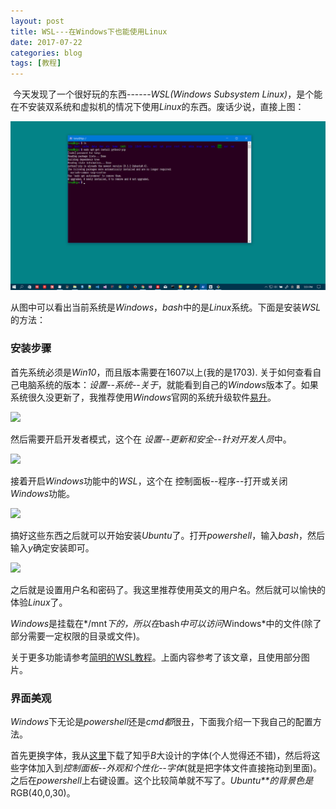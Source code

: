 ```yaml
---
layout: post
title: WSL---在Windows下也能使用Linux
date: 2017-07-22
categories: blog
tags: [教程]	
---
```


​	今天发现了一个很好玩的东西------*WSL(Windows Subsystem Linux)*，是个能在不安装双系统和虚拟机的情况下使用*Linux*的东西。废话少说，直接上图：

![](https://raw.githubusercontent.com/dogloving/dogloving.github.io/master/img/20170722/bash.png)

​	从图中可以看出当前系统是*Windows*，*bash*中的是*Linux*系统。下面是安装*WSL*的方法：

###  安装步骤

首先系统必须是*Win10*，而且版本需要在1607以上(我的是1703). 关于如何查看自己电脑系统的版本：*设置--系统--关于*，就能看到自己的*Windows*版本了。如果系统很久没更新了，我推荐使用*Windows*官网的系统升级软件[易升](http://go.microsoft.com/fwlink/?LinkId=691209)。

![](https://pic1.zhimg.com/v2-830b95686cde605084b110cfe7cfbaf8_b.png)

然后需要开启开发者模式，这个在 *设置--更新和安全--针对开发人员*中。

![](https://pic1.zhimg.com/v2-2b2e6439e33068c37037e04fe72de444_b.png)

接着开启*Windows*功能中的*WSL*，这个在 控制面板--程序--打开或关闭*Windows*功能。

![](https://pic4.zhimg.com/v2-57772276bd30e0872687a9dfbac3a6a7_b.png)

搞好这些东西之后就可以开始安装*Ubuntu*了。打开*powershell*，输入*bash*，然后输入*y*确定安装即可。

![](https://pic1.zhimg.com/v2-c9731d9d7222b8812d73aa64233089f0_b.png)



之后就是设置用户名和密码了。我这里推荐使用英文的用户名。然后就可以愉快的体验*Linux*了。

*Windows*是挂载在*/mnt*下的，所以在*bash*中可以访问*Windows*中的文件(除了部分需要一定权限的目录或文件)。

关于更多功能请参考[简明的WSL教程](https://zhuanlan.zhihu.com/p/24537874)。上面内容参考了该文章，且使用部分图片。

### 界面美观

*Windows*下无论是*powershell*还是*cmd都*很丑，下面我介绍一下我自己的配置方法。

首先更换字体，我从[这里](https://be5invis.github.io/Iosevka/inziu.html)下载了知乎*B*大设计的字体(个人觉得还不错)，然后将这些字体加入到*控制面板--外观和个性化--字体*(就是把字体文件直接拖动到里面)。之后在*powershell*上右键设置。这个比较简单就不写了。*Ubuntu**的背景色是*RGB(40,0,30)。

